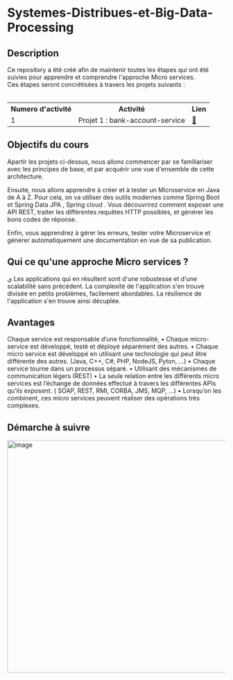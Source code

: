# Systemes-Distribues-et-Big-Data-Processing
<H2>Description </H2>
Ce repository a été créé afin de maintenir toutes les étapes qui ont été suivies pour apprendre et comprendre l'approche Micro services.<br>
Ces étapes seront concrétisées à travers les projets suivants : <br><BR>
<table align="center" width="100%">
  <tr>
    <th>Numero d'activité </th>
    <th>Activité</td>
    <th>Lien</th>
  </tr>
  <tr>
    <td>1</td>
    <td>Projet 1 : bank-account-service </td>
    <td><a href="https://github.com/SAYOUJJIL/Systemes-Distribues-et-Big-Data-Processing/tree/main/bank-account-service">🔗</a></td>
  </tr>
  
</table>  
<h2>Objectifs du cours</h2>
Apartir les projets ci-dessus, nous allons commencer par se familiariser avec les principes de base, et par acquérir une vue d'ensemble de cette architecture.

Ensuite, nous allons apprendre à créer et à tester un Microservice en Java de A à Z. Pour cela, on va utiliser des outils modernes comme Spring Boot et Spring Data JPA , Spring cloud . Vous découvrirez comment exposer une API REST, traiter les différentes requêtes HTTP possibles, et générer les bons codes de réponse.

Enfin, vous apprendrez à gérer les erreurs, tester votre Microservice et générer automatiquement une documentation en vue de sa publication.


<h2>Qui ce qu'une approche Micro services ? </h2>
ي
Les applications qui en résultent sont d'une robustesse et d'une scalabilité sans précédent. La complexité de l'application s'en trouve divisée en petits problèmes, facilement abordables. La  résilience de l'application s'en trouve ainsi décuplée.

<h2>Avantages</h2>
Chaque service est responsable d’une fonctionnalité,
• Chaque micro-service est développé, testé et déployé
séparément des autres.
• Chaque micro service est développé en utilisant une technologie qui
peut être différente des autres. (Java, C++, C#, PHP, NodeJS, Pyton,
...)
• Chaque service tourne dans un processus séparé.
• Utilisant des mécanismes de communication légers (REST)
• La seule relation entre les différents micro services est l’échange de
données effectué à travers les différentes APIs qu’ils exposent. (
SOAP, REST, RMI, CORBA, JMS, MQP, ...)
• Lorsqu’on les combinent, ces micro services peuvent réaliser des
opérations très complexes.
<h2>Démarche à suivre</h2>
<img width="536" alt="image" src="https://user-images.githubusercontent.com/85376207/205502336-f9649ed1-b0c0-415f-b270-4122aa3eb966.png">
